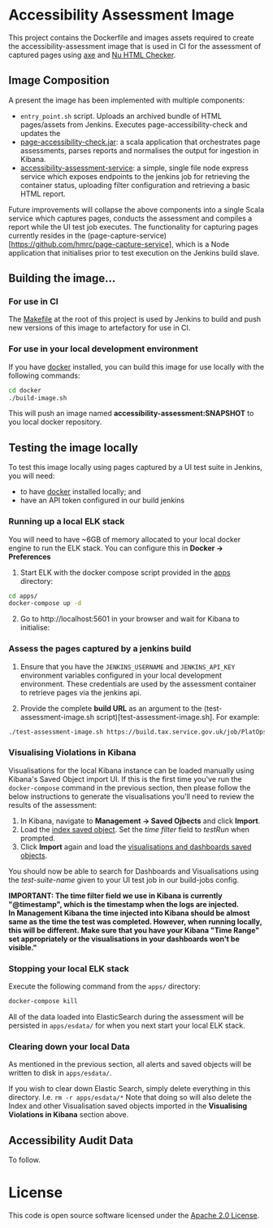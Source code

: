 # Accessibility Assessment Image
This project contains the Dockerfile and images assets required to create the accessibility-assessment image that is used in CI for the assessment of captured pages using [axe](https://www.deque.com/axe/) and [Nu HTML Checker](https://validator.github.io/validator/).

## Image Composition
A present the image has been implemented with multiple components:
- `entry_point.sh` script.  Uploads an archived bundle of HTML pages/assets from Jenkins. Executes page-accessibility-check and updates the   
- [page-accessibility-check.jar](https://github.com/hmrc/page-accessibility-check): a scala application that orchestrates page assessments, parses reports and normalises the output for ingestion in Kibana. 
- [accessibility-assessment-service](docker/files/service/server.js): a simple, single file node express service which exposes endpoints to the jenkins job for retrieving the container status, uploading filter configuration and retrieving a basic HTML report. 

Future improvements will collapse the above components into a single Scala service which captures pages, conducts the assessment and compiles a report while the UI test job executes.  The functionality for capturing pages currently resides in the (page-capture-service)[https://github.com/hmrc/page-capture-service], which is a Node application that initialises prior to test execution on the Jenkins build slave.

## Building the image...

### For use in CI
The [Makefile](Makefile) at the root of this project is used by Jenkins to build and push new versions of this image to artefactory for use in CI.

### For use in your local development environment 
If you have [docker](https://docs.docker.com/install) installed, you can build this image for use locally with the following commands:
```bash
cd docker
./build-image.sh
```

This will push an image named **accessibility-assessment:SNAPSHOT** to you local docker repository.

## Testing the image locally
To test this image locally using pages captured by a UI test suite in Jenkins, you will need:
- to have [docker](https://docs.docker.com/install) installed locally; and 
- have an API token configured in our build jenkins


### Running up a local ELK stack
You will need to have ~6GB of memory allocated to your local docker engine to run the ELK stack.  You can configure this in **Docker -> Preferences**

1. Start ELK with the docker compose script provided in the [apps](apps/) directory:
```bash
cd apps/
docker-compose up -d
```
2. Go to http://localhost:5601 in your browser and wait for Kibana to initialise:

### Assess the pages captured by a jenkins build


1. Ensure that you have the `JENKINS_USERNAME` and `JENKINS_API_KEY` environment variables configured in your local development environment.  These credentials are used by the assessment container to retrieve pages via the jenkins api.

2. Provide the complete **build URL** as an argument to the (test-assessment-image.sh script)[test-assessment-image.sh]. For example: 
 
```bash
./test-assessment-image.sh https://build.tax.service.gov.uk/job/PlatOps/job/Examples/job/platops-example-a11y-test/2
```

### Visualising Violations in Kibana
Visualisations for the local Kibana instance can be loaded manually using Kibana's Saved Object import UI.  If this is the first time you've run the `docker-compose` command in the previous section, then please follow the below instructions to generate the visualisations you'll need to review the results of the assessment:

1. In Kibana, navigate to **Management -> Saved Ojbects** and click **Import**.  
2. Load the [index saved object](apps/kibana/kibana-index-so.json).  Set the *time filter* field to *testRun* when prompted.
3. Click **Import** again and load the [visualisations and dashboards saved objects](apps/kibana/management-kibana-so.json). 

You should now be able to search for Dashboards and Visualisations using the *test-suite-name* given to your UI test job in our build-jobs config.  

**IMPORTANT: The time filter field we use in Kibana is currently "@timestamp", which is the timestamp when the logs are injected.  
In Management Kibana the time injected into Kibana should be almost same as the time the test was completed. However, when running locally, this will be different. Make sure that you have your Kibana "Time Range" set appropriately or the visualisations in your dashboards won't be visible."**

### Stopping your local ELK stack
Execute the following command from the `apps/` directory:
```bash
docker-compose kill
```
All of the data loaded into ElasticSearch during the assessment will be persisted in `apps/esdata/` for when you next start your local ELK stack.

### Clearing down your local Data
As mentioned in the previous section, all alerts and saved objects will be written to disk in `apps/esdata/`.

If you wish to clear down Elastic Search, simply delete everything in this directory.  I.e. `rm -r apps/esdata/*` Note that doing so will also delete the Index and other Visualisation saved objects imported in the **Visualising Violations in Kibana** section above.

## Accessibility Audit Data 
To follow.  

# License
This code is open source software licensed under the [Apache 2.0 License]("http://www.apache.org/licenses/LICENSE-2.0.html").
